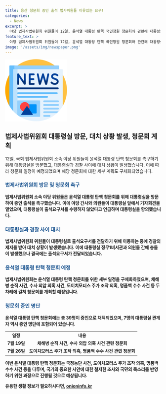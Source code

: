 ```yaml
---
title: 용산 청문회 증인 출석 법사위원들 이유있는 요구!
categories:
  - News
excerpt: >
  야당 법제사법위원회 위원들이 12일, 윤석열 대통령 탄핵 국민청원 청문회와 관련해 대통령실에 증인출석요구서를 촉구하며 대통령실을 방문했다. 이에 대통령실 관계자와 경찰간의 충돌도 있었는데, 법사위는 윤 대통령 탄핵소추안과 청문회 실시 계획을 가결하고 19일과 26일에 청문회가 열릴 예정이다. 39명의 증인 출석이 예정되어 있다.
feature_text: >
  야당 법제사법위원회 위원들이 12일, 윤석열 대통령 탄핵 국민청원 청문회와 관련해 대통령실에 증인출석요구서를 촉구하며 대통령실을 방문했다. 이에 대통령실 관계자와 경찰간의 충돌도 있었는데, 법사위는 윤 대통령 탄핵소추안과 청문회 실시 계획을 가결하고 19일과 26일에 청문회가 열릴 예정이다. 39명의 증인 출석이 예정되어 있다.
image: '/assets/img/newspaper.png'
---
```


<p><img src="/assets/img/newspaper.png" alt="kimp 속보" /></p>

<h2 data-ke-size="size26">법제사법위원회 대통령실 방문, 대치 상황 발생, 청문회 계획</h2>

<p data-ke-size="size16">12일, 국회 법제사법위원회 소속 야당 위원들이 윤석열 대통령 탄핵 청문회를 촉구하기 위해 대통령실을 방문했고, 대통령실과 경찰 사이에 대치 상황이 발생했습니다. 이에 따라 청문회 일정이 예정되었으며 해당 청문회에 대한 세부 계획도 구체화되었습니다.</p>

<h3><b><span style="color: #1a5490;">법제사법위원회 방문 및 청문회 촉구</span><b></h3>

<p data-ke-size="size16">법제사법위원회 소속 야당 위원들은 윤석열 대통령 탄핵 청문회를 위해 대통령실을 방문하여 증인 출석을 촉구했습니다. 이에 야당 간사와 의원들이 대통령실 앞에서 기자회견을 열었으며, 대통령실이 출석요구서를 수령하지 않았다고 언급하며 대통령실을 항의했습니다.</p>

<h3><b><span style="color: #1a5490;">대통령실과 경찰 사이 대치</span><b></h3>

<p data-ke-size="size16">법제사법위원회 위원들이 대통령실로 출석요구서를 전달하기 위해 이동하는 중에 경찰의 제지를 받아 대치 상황이 발생했습니다. 이에 대통령실 정무1비서관과 의원들 간에 충돌이 발생했으나 결국에는 출석요구서가 전달되었습니다.</p>

<h3><b><span style="color: #1a5490;">윤석열 대통령 탄핵 청문회 예정</span><b></h3>

<p data-ke-size="size16">법제사법위원회는 윤석열 대통령 탄핵 청문회를 위한 세부 일정을 구체화하였으며, 채해병 순직 사건, 수사 외압 의혹 사건, 도이치모터스 주가 조작 의혹, 명품백 수수 사건 등 두 차례에 걸쳐 청문회를 개최할 예정입니다.</p>

<h3><b><span style="color: #1a5490;">청문회 증인 명단</span><b></h3>

<p data-ke-size="size16">윤석열 대통령 탄핵 청문회에는 총 39명이 증인으로 채택되었으며, 7명의 대통령실 관계자 역시 증인 명단에 포함되어 있습니다.</p>

<table>
    <tr>
        <td style="text-align: center; height: 17px;"><b>일정</b></td>
        <td style="text-align: center; height: 17px;"><b>내용</b></td>
    </tr>
    <tr>
        <td style="text-align: center; height: 17px;">7월 19일</td>
        <td style="text-align: center; height: 17px;">채해병 순직 사건, 수사 외압 의혹 사건 관련 청문회</td>
    </tr>
    <tr>
        <td style="text-align: center; height: 17px;">7월 26일</td>
        <td style="text-align: center; height: 17px;">도이치모터스 주가 조작 의혹, 명품백 수수 사건 관련 청문회</td>
    </tr>
</table>

<p data-ke-size="size16">이번 윤석열 대통령 탄핵 청문회는 국정농단 사건, 도이치모터스 주가 조작 의혹, 명품백 수수 사건 등을 다루며, 국가의 중요한 사안에 대한 철저한 조사와 국민의 목소리를 반영하기 위한 과정으로 진행될 것으로 예상됩니다.</p>
유용한 생활 정보가 필요하시다면, <a href="https://onioninfo.kr" rel="dofollow">onioninfo.kr</a>


